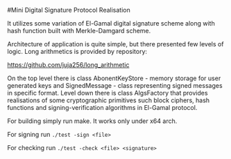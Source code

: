 #Mini Digital Signature Protocol Realisation

It utilizes some variation of El-Gamal digital signature scheme along with hash function built with Merkle-Damgard scheme.

Architecture of application is quite simple, but there presented few levels of logic. Long arithmetics is provided by repository:

https://github.com/juja256/long_arithmetic

On the top level there is class AbonentKeyStore - memory storage for user generated keys and SignedMessage - class representing signed messages in specific format.
Level down there is class AlgsFactory that provides realisations of some cryptographic primitives such block ciphers, hash functions and signing-verification algorithms in El-Gamal protocol.

For building simply run make. It works only under x64 arch. 

For signing run `./test -sign <file>`

For checking run `./test -check <file> <signature>`
